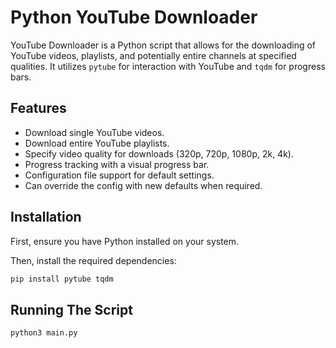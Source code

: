 # Python YouTube Downloader

YouTube Downloader is a Python script that allows for the downloading of YouTube videos, playlists, and potentially entire channels at specified qualities. It utilizes `pytube` for interaction with YouTube and `tqdm` for progress bars.

## Features

- Download single YouTube videos.
- Download entire YouTube playlists.
- Specify video quality for downloads (320p, 720p, 1080p, 2k, 4k).
- Progress tracking with a visual progress bar.
- Configuration file support for default settings.
- Can override the config with new defaults when required.

## Installation

First, ensure you have Python installed on your system. 

Then, install the required dependencies:

```bash
pip install pytube tqdm
```

## Running The Script
```bash
python3 main.py
```
